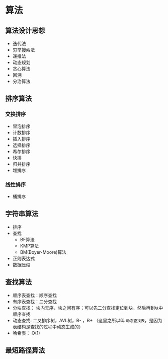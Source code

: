 # 算法

## 算法设计思想
 
* 迭代法  
* 穷举搜索法  
* 递推法  
* 动态规划  
* 贪心算法  
* 回溯  
* 分治算法  

## 排序算法

### 交换排序

* 冒泡排序
* 计数排序
* 插入排序    
* 选择排序    
* 希尔排序
* 快排   
* 归并排序  
* 堆排序

### 线性排序
    
* 桶排序 

## 字符串算法  

* 排序
* 查找
    * BF算法  
    * KMP算法  
    * BM(Boyer-Moore)算法  
* 正则表达式
* 数据压缩
  
## 查找算法  

* 顺序表查找：顺序查找  
* 有序表查找：二分查找  
* 分块查找： 块内无序，块之间有序；可以先二分查找定位到块，然后再到`块`中顺序查找  
* 动态查找:  二叉排序树，AVL树，B- ，B+    （这里之所以叫 `动态查找表`，是因为表结构是查找的过程中动态生成的）
* 哈希表：  O(1)  

## 最短路径算法